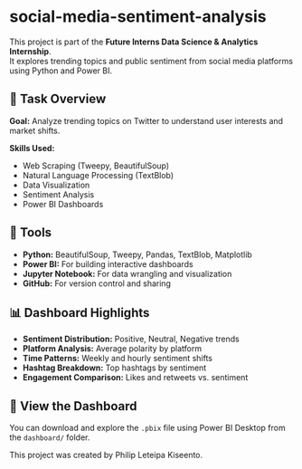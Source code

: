 # social-media-sentiment-analysis

This project is part of the **Future Interns Data Science & Analytics Internship**.  
It explores trending topics and public sentiment from social media platforms using Python and Power BI.

## 📌 Task Overview

**Goal:** Analyze trending topics on Twitter to understand user interests and market shifts.

**Skills Used:**  
- Web Scraping (Tweepy, BeautifulSoup)  
- Natural Language Processing (TextBlob)  
- Data Visualization  
- Sentiment Analysis  
- Power BI Dashboards

## 🔧 Tools

- **Python:** BeautifulSoup, Tweepy, Pandas, TextBlob, Matplotlib  
- **Power BI:** For building interactive dashboards  
- **Jupyter Notebook:** For data wrangling and visualization  
- **GitHub:** For version control and sharing

## 📊 Dashboard Highlights

- **Sentiment Distribution:** Positive, Neutral, Negative trends  
- **Platform Analysis:** Average polarity by platform  
- **Time Patterns:** Weekly and hourly sentiment shifts  
- **Hashtag Breakdown:** Top hashtags by sentiment  
- **Engagement Comparison:** Likes and retweets vs. sentiment

## 🔗 View the Dashboard

You can download and explore the `.pbix` file using Power BI Desktop from the `dashboard/` folder.

This project was created by Philip Leteipa Kiseento.  



